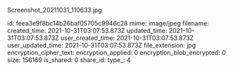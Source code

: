 Screenshot_20211031_110633.jpg

id: feea3e9f8bc14b26baf05705c9946c28
mime: image/jpeg
filename: 
created_time: 2021-10-31T03:07:53.873Z
updated_time: 2021-10-31T03:07:53.873Z
user_created_time: 2021-10-31T03:07:53.873Z
user_updated_time: 2021-10-31T03:07:53.873Z
file_extension: jpg
encryption_cipher_text: 
encryption_applied: 0
encryption_blob_encrypted: 0
size: 156169
is_shared: 0
share_id: 
type_: 4